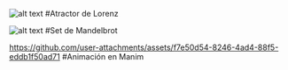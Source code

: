 

![alt text](https://github.com/LucasCalbu/Proyectos-Universidad/blob/main/Proyectos/atractor_de_lorenz.png)
#Atractor de Lorenz

![alt text](https://github.com/LucasCalbu/Proyectos-Universidad/blob/main/Proyectos/set_de_mandelbrot_figura.png)
#Set de Mandelbrot

https://github.com/user-attachments/assets/f7e50d54-8246-4ad4-88f5-eddb1f50ad71
#Animación en Manim
